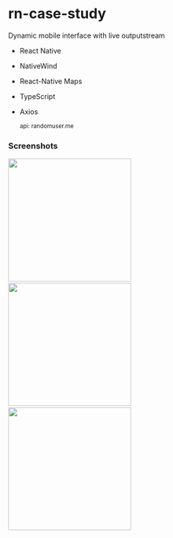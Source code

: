 # rn-case-study
Dynamic mobile interface with live outputstream

* React Native
* NativeWind
* React-Native Maps
* TypeScript
* Axios

  <sub> api:  randomuser.me </sub>

### Screenshots

<div>
<img src="https://user-images.githubusercontent.com/20740521/206487619-caa32a29-b996-4672-af94-d7ac4beb4c4e.png" width="250">
&nbsp;
<img src="https://user-images.githubusercontent.com/20740521/206487653-b7575db9-ff29-40c9-946b-88cc6382807b.png" width="250">
&nbsp;
<img src="https://user-images.githubusercontent.com/20740521/206488185-3aa34342-8fdd-4ff6-9fbb-257107175fb4.png" width="250">
</div>
&nbsp;

